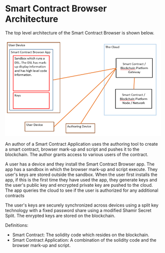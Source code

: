 # Smart Contract Browser Architecture
The top level architecture of the Smart Contract Browser is shown below.

![Top Level Architecture](/docs/architecture/architecture-top-level.png)

An author of a Smart Contract Application uses the authoring tool to create a smart contract, browser mark-up and script and pushes it to the blockchain. The author grants access to various users of the contract.

A user has a device and they install the Smart Contract Browser app. The app has a sandbox in which the browser mark-up and script execute. They user's keys are stored outside the sandbox. When the user first installs the app, if this is the first time they have used the app, they generate keys and the user's public key and encrypted private key are pushed to the cloud.
The app queries the cloud to see if the user is authorized for any additional contracts

The user's keys are securely synchronized across devices using a split key technology with a fixed password share using a modified Shamir Secret Split. The enrypted keys are stored on the blockchain.


Definitions:
* Smart Contract: The solidity code which resides on the blockchain.
* Smart Contract Application: A combination of the solidity code and the browser mark-up and script.
